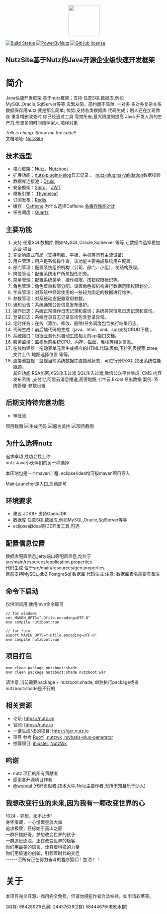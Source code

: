 
<p align="center"><a href="https://tomyule.github.io/NutzSite/" target="_blank"><img width="100" src="https://gitee.com/TomYule/NutzSite/raw/master/src/main/resources/static/nutzsite.png"></a></p>

[![Build Status](https://travis-ci.org/TomYule/NutzSite.svg?branch=master)](https://travis-ci.org/TomYule/NutzSite)
[![PowerByNutz](https://img.shields.io/badge/PowerBy-Nutz-green.svg)](https://github.com/nutzam/nutz)
[![GitHub license](https://img.shields.io/github/license/TomYule/NutzSite)](https://github.com/TomYule/NutzSite/blob/master/LICENSE)  
## NutzSite基于Nutz的Java开源企业级快速开发框架  

# 简介
Java快速开发框架 基于nutz框架；支持 任意SQL数据库,例如MySQL,Oracle,SqlServer等等;去繁从简，简约而不简单: 一对多 多对多复杂关系数据保存用nutz 就是那么简单;
优势:支持各类数据库 代码生成；别人还在加班熬夜 重复增删改查时 你已经通过工具 写完所有;最大限度的提高 Java 开发人员的生产力;有更多的时间陪伴家人,陪伴对象

*Talk is cheap. Show me the code!!*  
文档地址: [NutzSite](https://www.showdoc.com.cn/NutzSite)

## 技术选型
* 核心框架：[Nutz](https://github.com/nutzam/nutz)、[Nutzboot](https://github.com/nutzam/nutzboot)
* 扩展功能：[nutz-plugins-slog](https://github.com/nutzam/nutzmore/tree/master/nutz-plugins-slog)日志记录 、 [nutz-plugins-validation](https://github.com/nutzam/nutzmore/tree/master/nutz-plugins-validation)数据校验
* 数据库连接池：[Druid](https://github.com/alibaba/druid)
* 安全框架：[Shiro](https://github.com/apache/shiro)、 [JWT](https://github.com/jwtk/jjwt)
* 模板引擎： [Thymeleaf](https://github.com/thymeleaf/thymeleaf)
* 订阅发布：[Redis](https://github.com/antirez/redis)
* 缓存：[Caffeine](https://github.com/ben-manes/caffeine)  为什么选择Caffeine [各缓存性能对比](https://github.com/ben-manes/caffeine/wiki/Benchmarks)
* 任务调度：[Quartz](https://github.com/quartz-scheduler/quartz) 

## 主要功能
1. 支持 任意SQL数据库,例如MySQL,Oracle,SqlServer 等等 让数据库选择更加适合 项目
2. 完全响应式布局（支持电脑、平板、手机等所有主流设备）
3. 用户管理：用户是系统操作者，该功能主要完成系统用户配置。
4. 部门管理：配置系统组织机构（公司、部门、小组），树结构展现。
5. 岗位管理：配置系统用户所属担任职务。
6. 菜单管理：配置系统菜单，操作权限，按钮权限标识等。
7. 角色管理：角色菜单权限分配、设置角色按机构进行数据范围权限划分。
8. 字典管理：对系统中经常使用的一些较为固定的数据进行维护。
9. 参数管理：对系统动态配置常用参数。
10. 通知公告：系统通知公告信息发布维护。
11. 操作日志：系统正常操作日志记录和查询；系统异常信息日志记录和查询。
12. 登录日志：系统登录日志记录查询包含登录异常。
13. 定时任务：在线（添加、修改、删除)任务调度包含执行结果日志。
14. 代码生成：前后端代码的生成（java、html、xml、sql)支持CRUD下载 。
15. 系统接口：根据业务代码自动生成相关的api接口文档。
16. 服务监控：监视当前系统CPU、内存、磁盘、堆栈等相关信息。
17. 在线构建器：拖动表单元素生成相应的HTML代码:表单,下拉列表搜索,ztree,文件上传,地图选择位置 等等。
18. 连接池监视：监视当前系统数据库连接池状态，可进行分析SQL找出系统性能瓶颈。   
其它功能:RSA加密,XSS攻击过滤 SQL注入过滤,微信公众平台集成, CMS 内容发布系统 ,支付宝,阿里云消息推送,高德地图,七牛云,Excel 导出数据  案例: 系统管理-参数设置  
## 后期支持待完善功能
* 审批流

项目截图
![生成代码](src/main/resources/static/1556263681393.jpg)
![服务监控](src/main/resources/static/1577241788123.jpg)
![项目截图](src/main/resources/static/1556263635342.jpg)
## 为什么选择nutz
追求卓越 成功会找上你   
nutz Java小伙伴们的另一种选择

本压缩包是一个maven工程, eclipse/idea均可按maven项目导入

MainLauncher是入口,启动即可

## 环境要求

* 建议 JDK8+ 支持OpenJDK 
* 数据库 任意SQL数据库,例如MySQL,Oracle,SqlServer等等
* eclipse或idea等IDE开发工具,可选

## 配置信息位置

数据库配置信息,jetty端口等配置信息,均位于src/main/resources/application.properties  
代码生成 位于src/main/resources/gen.properties  
目前支持MySQL,db2,PostgreSql 数据库 代码生成
注意: 数据库表名需要有备注

## 命令下启动

仅供测试用,使用mvn命令即可

```
// for windows
set MAVEN_OPTS="-Dfile.encoding=UTF-8"
mvn compile nutzboot:run

// for *uix
export MAVEN_OPTS="-Dfile.encoding=UTF-8"
mvn compile nutzboot:run
```

## 项目打包

```
mvn clean package nutzboot:shade
mvn clean package nutzboot:shade nutzboot:war
```

请注意,当前需要package + nutzboot:shade, 单独执行package或者nutzboot:shade是不行的

## 相关资源

* 论坛: https://nutz.cn
* 官网: https://nutz.io
* 一键生成NB的项目: https://get.nutz.io
* 项目 参考 [RuoYi](https://gitee.com/y_project/RuoYi-fast)
,[nutzwk](https://github.com/Wizzercn/NutzWk/tree/bak-delete-v3-bootstrap) 
,[mybatis-plus-generator](https://gitee.com/baomidou/mybatis-plus/tree/3.0/mybatis-plus-generator)  
* 推荐项目: [jhipster](https://www.jhipster.tech/cn/), [NutzWk](https://gitee.com/wizzer/NutzWk)  

## 鸣谢
*   nutz 项目的所有贡献者
*   感谢各开源项目作者
*   [@wendal](https://github.com/wendal) (代码贡献者,技术大牛,Nutz主要作者,无所不知且乐于助人)

## 我想改变行业的未来,因为我有一颗改变世界的心 
1024 - 梦想，永不止步!  
身怀宝藏，一心憧憬星辰大海  
追求极致，目标始于高山之巅  
一群怀揣好奇，梦想改变世界的孩子  
一群追日逐浪，正在改变世界的极客  
你们用最美的语言，诠释着科技的力量  
你们用极速的创新，引领着时代的变迁  
------至所有正在努力奋斗的程序猿们！加油！！  
  
# 关于  
本项目完全开源，商用完全免费。但请勿侵犯作者合法权益，如申请软著等。

QQ群: 68428921(已满) 24457628(2群) 58444676(老吹水群)